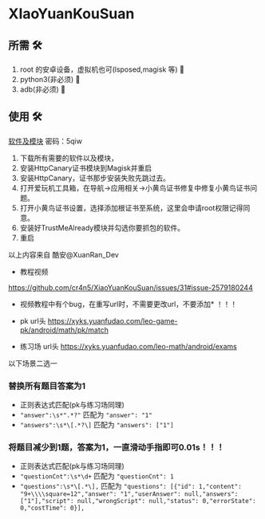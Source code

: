 # XIaoYuanKouSuan

## 所需 :hammer_and_wrench:

1. root 的安卓设备，虚拟机也可(lsposed,magisk 等) :iphone:
2. python3(非必须) :snake:
3. adb(非必须) :electric_plug:

## 使用 :hammer_and_wrench:

[软件及模块](https://xuanrandev.lanzouw.com/b00qc8yij) 密码：5qiw

1. 下载所有需要的软件以及模块，
2. 安装HttpCanary证书模块到Magisk并重启
3. 安装HttpCanary，证书那步安装失败先跳过去。
4. 打开爱玩机工具箱，在导航->应用相关->小黄鸟证书修复中修复小黄鸟证书问题。
5. 打开小黄鸟证书设置，选择添加根证书至系统，这里会申请root权限记得同意。
6. 安装好TrustMeAlready模块并勾选你要抓包的软件。
7. 重启

以上内容来自 酷安@XuanRan_Dev

- 教程视频

https://github.com/cr4n5/XiaoYuanKouSuan/issues/31#issue-2579180244

- 视频教程中有个bug，在重写url时，不需要更改url，不要添加*  ！！！

- pk url头
https://xyks.yuanfudao.com/leo-game-pk/android/math/pk/match

- 练习场 url头
https://xyks.yuanfudao.com/leo-math/android/exams

以下场景二选一

### 替换所有题目答案为1

- 正则表达式匹配(pk与练习场同理)
- `"answer":\s*".*?"` 匹配为 `"answer": "1"`
- `"answers":\s*\[.*?\]` 匹配为 `"answers": ["1"]`

### 将题目减少到1题，答案为1，一直滑动手指即可0.01s！！！

- 正则表达式匹配(pk与练习场同理)
- `"questionCnt":\s*\d+` 匹配为 `"questionCnt": 1`
- `"questions":\s*\[.*\],` 匹配为 `"questions": [{"id": 1,"content": "9+\\\\square=12","answer": "1","userAnswer": null,"answers": ["1"],"script": null,"wrongScript": null,"status": 0,"errorState": 0,"costTime": 0}],`
